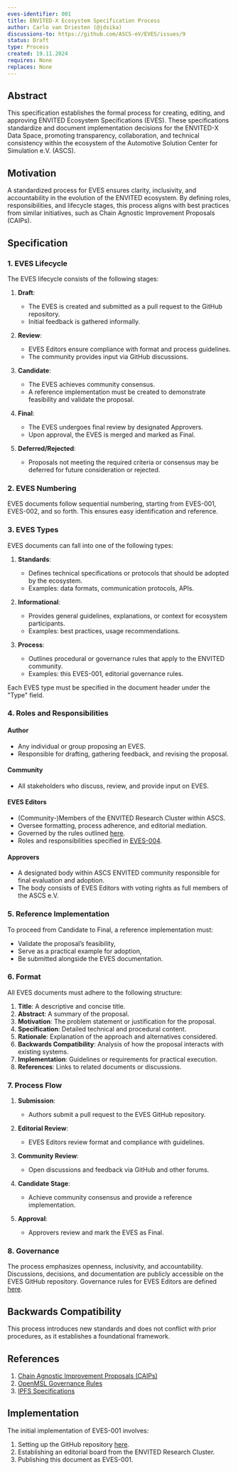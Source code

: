 ```yaml
---
eves-identifier: 001
title: ENVITED-X Ecosystem Specification Process
author: Carlo van Driesten (@jdsika)
discussions-to: https://github.com/ASCS-eV/EVES/issues/9
status: Draft
type: Process
created: 19.11.2024
requires: None  
replaces: None  
---
```


## Abstract

This specification establishes the formal process for creating, editing, and approving ENVITED Ecosystem Specifications (EVES).
These specifications standardize and document implementation decisions for the ENVITED-X Data Space, promoting transparency, collaboration, and technical consistency within the ecosystem of the Automotive Solution Center for Simulation e.V. (ASCS).

## Motivation

A standardized process for EVES ensures clarity, inclusivity, and accountability in the evolution of the ENVITED ecosystem.
By defining roles, responsibilities, and lifecycle stages, this process aligns with best practices from similar initiatives, such as Chain Agnostic Improvement Proposals (CAIPs).

## Specification

### 1. EVES Lifecycle

The EVES lifecycle consists of the following stages:

1. **Draft**:
   - The EVES is created and submitted as a pull request to the GitHub repository.
   - Initial feedback is gathered informally.

2. **Review**:
   - EVES Editors ensure compliance with format and process guidelines.
   - The community provides input via GitHub discussions.

3. **Candidate**:
   - The EVES achieves community consensus.
   - A reference implementation must be created to demonstrate feasibility and validate the proposal.

4. **Final**:
   - The EVES undergoes final review by designated Approvers.
   - Upon approval, the EVES is merged and marked as Final.

5. **Deferred/Rejected**:
   - Proposals not meeting the required criteria or consensus may be deferred for future consideration or rejected.

### 2. EVES Numbering

EVES documents follow sequential numbering, starting from EVES-001, EVES-002, and so forth. This ensures easy identification and reference.

### 3. EVES Types

EVES documents can fall into one of the following types:

1. **Standards**:
   - Defines technical specifications or protocols that should be adopted by the ecosystem.
   - Examples: data formats, communication protocols, APIs.

2. **Informational**:
   - Provides general guidelines, explanations, or context for ecosystem participants.
   - Examples: best practices, usage recommendations.

3. **Process**:
   - Outlines procedural or governance rules that apply to the ENVITED community.
   - Examples: this EVES-001, editorial governance rules.

Each EVES type must be specified in the document header under the "Type" field.

### 4. Roles and Responsibilities

#### Author

- Any individual or group proposing an EVES.
- Responsible for drafting, gathering feedback, and revising the proposal.

#### Community

- All stakeholders who discuss, review, and provide input on EVES.

#### EVES Editors

- (Community-)Members of the ENVITED Research Cluster within ASCS.
- Oversee formatting, process adherence, and editorial mediation.
- Governed by the rules outlined [here](https://openmsl.github.io/doc/OpenMSL/organization/governance_rules.html).
- Roles and responsibilities specified in [EVES-004](https://github.com/ASCS-eV/EVES/blob/main/drafts/EVES-001/EVES-001.md).

#### Approvers

- A designated body within ASCS ENVITED community responsible for final evaluation and adoption.
- The body consists of EVES Editors with voting rights as full members of the ASCS e.V.

### 5. Reference Implementation

To proceed from Candidate to Final, a reference implementation must:

- Validate the proposal’s feasibility,
- Serve as a practical example for adoption,
- Be submitted alongside the EVES documentation.

### 6. Format

All EVES documents must adhere to the following structure:

1. **Title**: A descriptive and concise title.
2. **Abstract**: A summary of the proposal.
3. **Motivation**: The problem statement or justification for the proposal.
4. **Specification**: Detailed technical and procedural content.
5. **Rationale**: Explanation of the approach and alternatives considered.
6. **Backwards Compatibility**: Analysis of how the proposal interacts with existing systems.
7. **Implementation**: Guidelines or requirements for practical execution.
8. **References**: Links to related documents or discussions.

### 7. Process Flow

1. **Submission**:
   - Authors submit a pull request to the EVES GitHub repository.

2. **Editorial Review**:
   - EVES Editors review format and compliance with guidelines.

3. **Community Review**:
   - Open discussions and feedback via GitHub and other forums.

4. **Candidate Stage**:
   - Achieve community consensus and provide a reference implementation.

5. **Approval**:
   - Approvers review and mark the EVES as Final.

### 8. Governance

The process emphasizes openness, inclusivity, and accountability. Discussions, decisions, and documentation are publicly accessible on the EVES GitHub repository.
Governance rules for EVES Editors are defined [here](https://openmsl.github.io/doc/OpenMSL/organization/governance_rules.html).

## Backwards Compatibility

This process introduces new standards and does not conflict with prior procedures, as it establishes a foundational framework.

## References

1. [Chain Agnostic Improvement Proposals (CAIPs)](https://github.com/ChainAgnostic/CAIPs)
2. [OpenMSL Governance Rules](https://openmsl.github.io/doc/OpenMSL/organization/governance_rules.html)
3. [IPFS Specifications](https://github.com/ipfs/specs)

## Implementation

The initial implementation of EVES-001 involves:

1. Setting up the GitHub repository [here](https://github.com/ASCS-eV/EVES).
2. Establishing an editorial board from the ENVITED Research Cluster.
3. Publishing this document as EVES-001.
